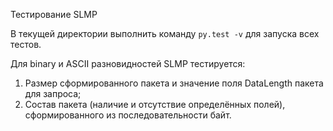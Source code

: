 Тестирование SLMP

В текущей директории выполнить команду `py.test -v`
для запуска всех тестов.

Для binary и ASCII разновидностей SLMP тестируется:
1) Размер сформированного пакета и значение поля DataLength
пакета для запроса;
2) Состав пакета (наличие и отсутствие определённых полей),
сформированного из последовательности байт.
